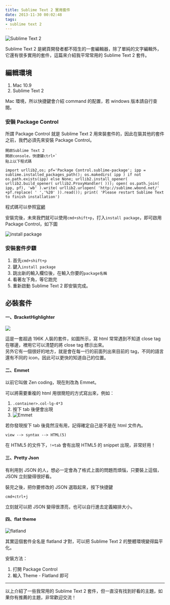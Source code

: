 ```yaml
---
title: Sublime Text 2 實用套件
date: 2013-11-30 00:02:48
tags:
- sublime text 2
---
```


![Sublime Text 2](https://upload.wikimedia.org/wikipedia/en/4/4c/Sublime_Text_Logo.png 'Sublime Text 2')

Sublime Text 2 是網頁開發者都不陌生的一套編輯器，除了單純的文字編輯外，它還有很多實用的套件，這篇來介紹我平常常用的 Sublime Text 2 套件。

<!-- more -->

## 編輯環境

1.  Mac 10.9
2.  Sublime Text 2

Mac 環境，所以快捷鍵會介紹 command 的配置，若 windows 版本請自行查閱。

### 安裝 Package Control

所謂 Package Control 就是 Sublime Text 2 用來裝套件的，因此在裝其他的套件之前，我們必須先來安裝 Package Control。

```
開啟Sublime Text 2
開啟console，快捷鍵ctrl+`
貼上以下程式碼

import urllib2,os; pf='Package Control.sublime-package'; ipp = sublime.installed_packages_path(); os.makedirs( ipp ) if not os.path.exists(ipp) else None; urllib2.install_opener( urllib2.build_opener( urllib2.ProxyHandler( ))); open( os.path.join( ipp, pf), 'wb' ).write( urllib2.urlopen( 'http://sublime.wbond.net/' +pf.replace( ' ','%20' )).read()); print( 'Please restart Sublime Text to finish installation')
```

程式碼可以參照[官網](https://sublime.wbond.net/installation#st2)

安裝完後，未來我們就可以使用`cmd+shift+p`，打入`install package`，即可啟用 Package Control，如下圖

![install package](https://i.imgur.com/5n76S9Q.png)

### 安裝套件步驟

1.  首先`cmd+shift+p`
2.  鍵入`install package`
3.  跳出新的輸入欄位後，在輸入你要的`package名稱`
4.  看著左下角，等它跑完
5.  重新啟動 Sublime Text 2 即安裝完成。

## 必裝套件

#### 一、BracketHighlighter

![](https://i.imgur.com/2ovEcG8.png)

這是一套超過 196K 人裝的套件，如圖所示，寫 html 常常遇到不知道 close tag 在哪邊，裡用它可以清楚的將 close tag 標示出來。  
另外它有一個很好的地方，就是會在每一行的前面列出來目前的 tag，不同的語言還有不同的 icon，因此可以更快的知道自己的位置。

#### 二、Emmet

以前它叫做 Zen coding，現在則改為 Emmet。

可以將需要重複的 html 用很簡短的方式寫出來，例如：

1.  `.container>.col-lg-4*3`
2.  按下 tab 後便會出現
3.  ![Emmet](https://i.imgur.com/PP9vdmr.png)

若你發現按下 tab 後竟然沒有用，記得確定自己是不是在 html 文件內。

```
view --> syntax --> HTML(5)
```

在 HTML5 的文件下，`!+tab` 會有出現 HTML5 的 snippet 出現，非常好用！

#### 三、Pretty Json

有利用到 JSON 的人，想必一定會為了格式上面的問題而煩惱，只要裝上這個，JSON 立刻變得很好看。

裝完之後，把你要修改的 JSON 選取起來，按下快捷鍵

```
cmd+ctrl+j
```

立刻就可以把 JSON 變得很漂亮，也可以自行進去定義縮排大小。

#### 四、flat theme

![flatland](https://i.imgur.com/pvxRMlX.png)

其實這個套件全名是 flatland 才對，可以把 Sublime Text 2 的整體環境變得扁平化。

安裝方法：

1.  打開 Package Control
2.  輸入 Theme - Flatland 即可

---

以上介紹了一些我常用的 Sublime Text 2 套件，但一直沒有找到好看的主題，如果你有推薦的主題，非常歡迎交流！
